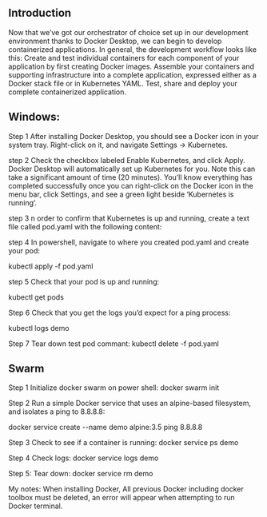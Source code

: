 

## Introduction
Now that we’ve got our orchestrator of choice set up in our development environment thanks to Docker Desktop, we can begin to develop containerized applications. In general, the development workflow looks like this:
Create and test individual containers for each component of your application by first creating Docker images.
Assemble your containers and supporting infrastructure into a complete application, expressed either as a Docker stack file or in Kubernetes YAML.
Test, share and deploy your complete containerized application.


## Windows:



Step 1 After installing Docker Desktop, you should see a Docker icon in your system tray. Right-click on it, and navigate Settings -> Kubernetes.


step 2 Check the checkbox labeled Enable Kubernetes, and click Apply. Docker Desktop will automatically set up Kubernetes for you. Note this can take a significant amount of time (20 minutes). You’ll know everything has completed successfully once you can right-click on the Docker icon in the menu bar, click Settings, and see a green light beside ‘Kubernetes is running’.


step 3 n order to confirm that Kubernetes is up and running, create a text file called pod.yaml with the following content:


step 4 In powershell, navigate to where you created pod.yaml and create your pod:
 

 kubectl apply -f pod.yaml

 

 step 5 Check that your pod is up and running:
 

 kubectl get pods


Step 6 Check that you get the logs you’d expect for a ping process:
 

 kubectl logs demo


Step 7 Tear down test pod commant: kubectl delete -f pod.yaml


## Swarm 

Step 1 Initialize docker swarm on power shell: docker swarm init


Step 2 Run a simple Docker service that uses an alpine-based filesystem, and isolates a ping to 8.8.8.8:
 

 docker service create --name demo alpine:3.5 ping 8.8.8.8


Step 3 Check to see if a container is running: docker service ps demo


Step 4 Check logs: docker service logs demo


Step 5: Tear down: docker service rm demo



My notes: When installing Docker, All previous Docker including docker toolbox must be deleted, an error will appear when attempting to run Docker terminal. 
